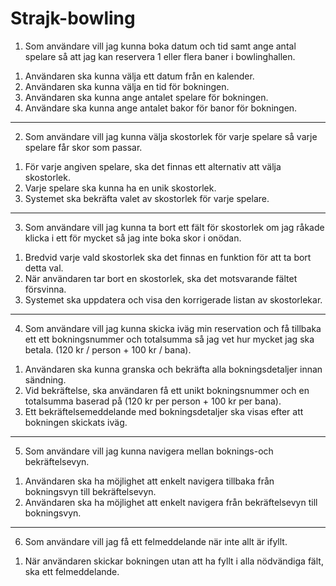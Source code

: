 # Strajk-bowling


1) Som användare vill jag kunna boka datum och tid samt ange antal spelare så att jag kan reservera 1 eller flera baner i bowlinghallen.
1. Användaren ska kunna välja ett datum från en kalender.
2. Användaren ska kunna välja en tid för bokningen.
3. Användaren ska kunna ange antalet spelare för bokningen.
4. Användare ska kunna ange antalet bakor för banor för bokningen.

------

2) Som användare vill jag kunna välja skostorlek för varje spelare så varje spelare får skor som passar.
1. För varje angiven spelare, ska det finnas ett alternativ att välja skostorlek.
2. Varje spelare ska kunna ha en unik skostorlek.
3. Systemet ska bekräfta valet av skostorlek för varje spelare.

------

3) Som användare vill jag kunna ta bort ett fält för skostorlek om jag råkade klicka i ett för mycket så jag inte boka skor i onödan.
1. Bredvid varje vald skostorlek ska det finnas en funktion för att ta bort detta val.
2. När användaren tar bort en skostorlek, ska det motsvarande fältet försvinna.
3. Systemet ska uppdatera och visa den korrigerade listan av skostorlekar.

------

4) Som användare vill jag kunna skicka iväg min reservation och få tillbaka ett ett bokningsnummer och totalsumma så jag vet hur mycket jag ska betala. (120 kr / person + 100 kr / bana).
1. Användaren ska kunna granska och bekräfta alla bokningsdetaljer innan sändning.
2. Vid bekräftelse, ska användaren få ett unikt bokningsnummer och en totalsumma baserad på (120 kr per person + 100 kr per bana).
3. Ett bekräftelsemeddelande med bokningsdetaljer ska visas efter att bokningen skickats iväg.

------

5) Som användare vill jag kunna navigera mellan boknings-och bekräftelsevyn.
1. Användaren ska ha möjlighet att enkelt navigera tillbaka från bokningsvyn till bekräftelsevyn.
2. Användaren ska ha möjlighet att enkelt navigera från bekräftelsevyn till bokningsvyn.

------

6) Som användare vill jag få ett felmeddelande när inte allt är ifyllt.
1. När användaren skickar bokningen utan att ha fyllt i alla nödvändiga fält, ska ett felmeddelande.
